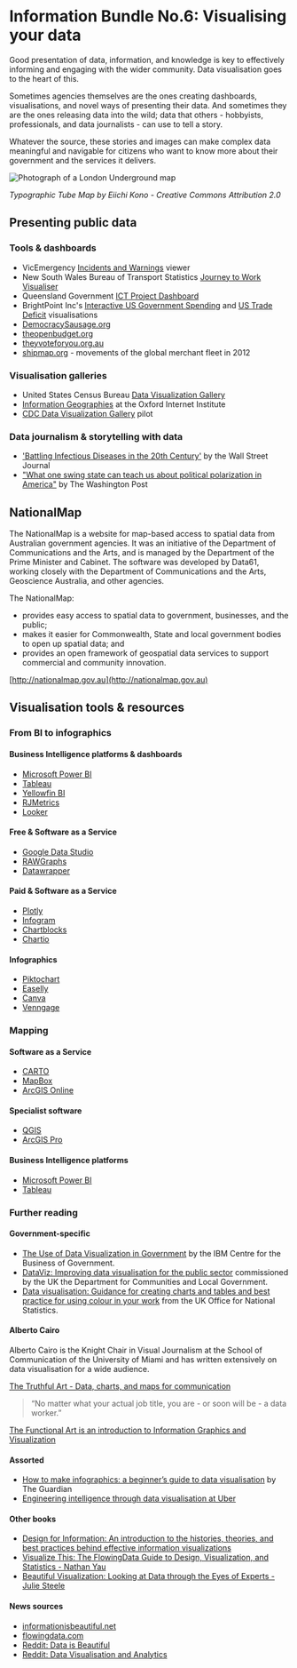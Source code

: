 # Information Bundle No.6: Visualising your data

Good presentation of data, information, and knowledge is key to effectively informing and engaging with the wider community.  Data visualisation goes to the heart of this.

Sometimes agencies themselves are the ones creating dashboards, visualisations, and novel ways of presenting their data.  And sometimes they are the ones releasing data into the wild; data that others  - hobbyists, professionals, and data journalists - can use to tell a story.

Whatever the source, these stories and images can make complex data meaningful and navigable for citizens who want to know more about their government and the services it delivers.

![Photograph of a London Underground map](https://c1.staticflickr.com/5/4110/5184016805_443b27b6c9_z.jpg)

*Typographic Tube Map by Eiichi Kono - Creative Commons Attribution 2.0*

## Presenting public data

### Tools & dashboards
- VicEmergency [Incidents and Warnings](https://emergency.vic.gov.au/respond/) viewer
- New South Wales Bureau of Transport Statistics [Journey to Work Visualiser](http://visual.bts.nsw.gov.au/jtwdynamic/)
- Queensland Government [ICT Project Dashboard](https://www.qld.gov.au/ictdashboard/)
- BrightPoint Inc's [Interactive US Government Spending](http://vizuly.io/product/weighted-tree/?demo=brightpoint) and [US Trade Deficit](http://www.brightpointinc.com/united-states-trade-deficit/) visualisations
- [DemocracySausage.org](http://democracysausage.org/)
- [theopenbudget.org](http://theopenbudget.org/)
- [theyvoteforyou.org.au](https://theyvoteforyou.org.au/)
- [shipmap.org](https://www.shipmap.org/) - movements of the global merchant fleet in 2012

### Visualisation galleries
- United States Census Bureau [Data Visualization Gallery](https://www.census.gov/dataviz/)
- [Information Geographies](http://geography.oii.ox.ac.uk/?page=home) at the Oxford Internet Institute
- [CDC Data Visualization Gallery](https://blogs.cdc.gov/nchs-data-visualization/) pilot

### Data journalism & storytelling with data
- ['Battling Infectious Diseases in the 20th Century'](http://graphics.wsj.com/infectious-diseases-and-vaccines/) by the Wall Street Journal
- ["What one swing state can teach us about political polarization in America"](https://www.washingtonpost.com/graphics/politics/2016-election/nc-precincts/) by The Washington Post

## NationalMap
The NationalMap is a website for map-based access to spatial data from Australian government agencies. It was an initiative of the Department of Communications and the Arts, and is managed by the Department of the Prime Minister and Cabinet.  The software was developed by Data61, working closely with the Department of Communications and the Arts, Geoscience Australia, and other agencies.

The NationalMap:

- provides easy access to spatial data to government, businesses, and the public;
- makes it easier for Commonwealth, State and local government bodies to open up spatial data; and
- provides an open framework of geospatial data services to support commercial and community innovation.

[http://nationalmap.gov.au](http://nationalmap.gov.au)

## Visualisation tools & resources

### From BI to infographics
#### Business Intelligence platforms & dashboards
- [Microsoft Power BI](https://powerbi.microsoft.com/en-us/)
- [Tableau](https://www.tableau.com/)
- [Yellowfin BI](https://www.yellowfinbi.com/)
- [RJMetrics](https://rjmetrics.com/)
- [Looker](https://looker.com/)

#### Free & Software as a Service
- [Google Data Studio](https://datastudio.google.com/)
- [RAWGraphs](http://rawgraphs.io/)
- [Datawrapper](https://www.datawrapper.de/)

#### Paid & Software as a Service
- [Plotly](https://plot.ly/)
- [Infogram](https://infogr.am/)
- [Chartblocks](http://www.chartblocks.com/en/)
- [Chartio](https://chartio.com/)

#### Infographics
- [Piktochart](https://piktochart.com/)
- [Easelly](https://www.easel.ly/)
- [Canva](https://www.canva.com/)
- [Venngage](https://venngage.com/)


### Mapping
#### Software as a Service
- [CARTO](https://carto.com/)
- [MapBox](https://www.mapbox.com/)
- [ArcGIS Online](https://www.arcgis.com/home/index.html)

#### Specialist software
- [QGIS](http://www.qgis.org/en/site/)
- [ArcGIS Pro](https://pro.arcgis.com/en/pro-app/)

#### Business Intelligence platforms
- [Microsoft Power BI](https://powerbi.microsoft.com/en-us/)
- [Tableau](https://www.tableau.com/)


### Further reading
#### Government-specific
- [The Use of Data Visualization in Government](http://www.businessofgovernment.org/sites/default/files/The%20Use%20of%20Visualization%20in%20Government.pdf) by the IBM Centre for the Business of Government.
- [DataViz: Improving data visualisation for the public sector](https://www.gov.uk/government/publications/dataviz-improving-data-visualisation-for-the-public-sector) commissioned by the UK the Department for Communities and Local Government.
- [Data visualisation: Guidance for creating charts and tables and best practice for using colour in your work](https://style.ons.gov.uk/category/data-visualisation/) from the UK Office for National Statistics.

#### Alberto Cairo
Alberto Cairo is the Knight Chair in Visual Journalism at the School of Communication of the University of Miami and has written extensively on data visualisation for a wide audience.

[The Truthful Art - Data, charts, and maps for communication](http://www.thefunctionalart.com/p/the-truthful-art-book.html)

> “No matter what your actual job title, you are - or soon will be - a data worker.”

[The Functional Art is an introduction to Information Graphics and Visualization](http://www.thefunctionalart.com/p/about-book.html)

#### Assorted
- [How to make infographics: a beginner’s guide to data visualisation](https://www.theguardian.com/global-development-professionals-network/2014/aug/28/interactive-infographics-development-data) by The Guardian
- [Engineering intelligence through data visualisation at Uber](https://eng.uber.com/data-viz-intel/)

#### Other books
- [Design for Information: An introduction to the histories, theories, and best practices behind effective information visualizations](http://isabelmeirelles.com/book-design-for-information/)
- [Visualize This: The FlowingData Guide to Design, Visualization, and Statistics - Nathan Yau](http://book.flowingdata.com/)
- [Beautiful Visualization: Looking at Data through the Eyes of Experts - Julie Steele](http://shop.oreilly.com/product/0636920000617.do)

#### News sources
- [informationisbeautiful.net](http://www.informationisbeautiful.net/)
- [flowingdata.com](http://flowingdata.com/)
- [Reddit: Data is Beautiful](https://www.reddit.com/r/dataisbeautiful/)
- [Reddit: Data Visualisation and Analytics](https://www.reddit.com/r/dataviz/)
